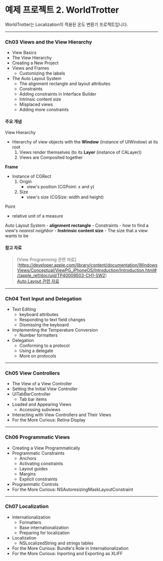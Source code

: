 예제 프로젝트 2. WorldTrotter
==========================

WorldTrotter는 Localization이 적용된 온도 변환기 프로젝트입니다.  

----------------------------------------------------------------------------

### Ch03 Views and the View Hierarchy

* View Basics
* The View Hierarchy
* Creating a New Project
* Views and Frames
    * Customizing the labels
* The Auto Layout System
    * The alignment rectangle and layout attributes
    * Constraints
    * Adding constraints in Interface Builder
    * Intrinsic content size
    * Misplaced views
    * Adding more constraints

#### 주요 개념

View Hierarchy
- Hierarchy of view objects with the **Window** (instance of UIWindow) at its root
    1. Views render themselves (to its **Layer** (instance of CALayer))
    2. Views are Composited together

**Frame**
- Instance of CGRect
    1. Origin
        - view's position (CGPoint: x and y)
    2. Size
        - view's size (CGSize: width and height)

Point
- relative unit of a measure

Auto Layout System
    - **alignment rectangle**
    - Constraints
        - how to find a view's *nearest neighbor*
        - **Instrinsic content size**
            - The size that a view wants to be

#### 참고 자료

> [View Programming 관련 자료] (https://developer.apple.com/library/content/documentation/WindowsViews/Conceptual/ViewPG_iPhoneOS/Introduction/Introduction.html#//apple_ref/doc/uid/TP40009503-CH1-SW2)  
> [Auto Layout 관련 자료](https://developer.apple.com/library/content/documentation/UserExperience/Conceptual/AutolayoutPG/index.html#//apple_ref/doc/uid/TP40010853)  

----------------------------------------------------------------------------

### Ch04 Text Input and Delegation

* Text Editing
    * keyboard attributes
    * Responding to text field changes
    * Dismissing the keyboard
* Implementing the Temperature Conversion
    * Number formatters
* Delegation
    * Conforming to a protocol
    * Using a delegate
    * More on protocols

----------------------------------------------------------------------------

### Ch05 View Controllers

* The View of a View Controller
* Setting the Initial View Controller
* UITabBarController
    * Tab bar items
* Loaded and Appearing Views
    * Accessing subviews
* Interacting with View Controllers and Their Views
* For the More Curious: Retina Display

----------------------------------------------------------------------------

### Ch06 Programmatic Views

* Creating a View Programmatically
* Programmatic Constraints
    * Anchors
    * Activating constraints
    * Layout guides
    * Margins
    * Explicit constraints
* Programmatic Controls
* For the More Curious: NSAutoresizingMaskLayoutConstraint

----------------------------------------------------------------------------

### Ch07 Localization

* Internationalization
    * Formatters
    * Base internationalization
    * Preparing for localization
* Localization
    * NSLocalizedString and strings tables
* For the More Curious: Bundle's Role in Internationalization
* For the More Curious: Inporting and Exporting as XLIFF